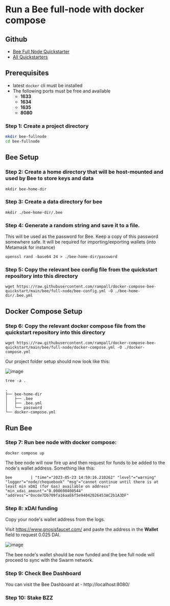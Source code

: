 # Run a Bee full-node with docker compose

## Github

- [Bee Full Node Quickstarter](https://github.com/rampall/docker-compose-bee-quickstart/tree/main/bee/full-node)
- [All Quickstarters](https://github.com/rampall/docker-compose-bee-quickstart)

## Prerequisites

- latest `docker` cli must be installed
- The following ports must be free and available
    - **1633**
    - **1634** 
    - **1635**
    - **8080**

### Step 1: Create a project directory

```bash
mkdir bee-fullnode
cd bee-fullnode
```

## Bee Setup 

### Step 2: Create a home directory that will be host-mounted and used by Bee to store keys and data

```shell
mkdir bee-home-dir
```

### Step 3: Create a data directory for bee
```shell
mkdir ./bee-home-dir/.bee
```

### Step 4: Generate a random string and save it to a file. 
This will be used as the password for Bee. 
Keep a copy of this password somewhere safe. It will be required for importing/exporting wallets (into Metamask for instance) 
```shell
openssl rand -base64 24 > ./bee-home-dir/password
```

### Step 5: Copy the relevant bee config file from the quickstart repository into this directory 
```shell
wget https://raw.githubusercontent.com/rampall/docker-compose-bee-quickstart/main/bee/full-node/bee-config.yml -O ./bee-home-dir/.bee.yml
```

## Docker Compose Setup

### Step 6: Copy the relevant docker compose file from the quickstart repository into this directory 
```shell
wget https://raw.githubusercontent.com/rampall/docker-compose-bee-quickstart/main/bee/full-node/docker-compose.yml -O ./docker-compose.yml
```

Our project folder setup should now look like this:

![image](https://github.com/rampall/docker-compose-bee-quickstart/assets/520570/8fcf825c-f4ff-4f34-aa75-ea26ca6d9df4)

```
tree -a .
```
```
.
├── bee-home-dir
│   ├── .bee
│   ├── .bee.yml
│   └── password
└── docker-compose.yml
```

## Run Bee 

### Step 7: Run bee node with docker compose:
```
docker compose up
```
The bee node will now fire up and then request for funds to be added to the node's wallet address. Something like this:
```
bee        | "time"="2023-05-23 14:59:16.210262" "level"="warning" "logger"="node/chequebook" "msg"="cannot continue until there is at least min xDAI (for Gas) available on address" "min_xdai_amount"="0.000698400544" "address"="0xcde7Db709fa16aaE6f5e94042026453AC2b1A3DF"
```

### Step 8: xDAI funding
Copy your node's wallet address from the logs.

Visit https://www.gnosisfaucet.com/ and paste the address in the **Wallet** field to request 0.025 DAI. 

![image](https://github.com/rampall/docker-compose-bee-quickstart/assets/520570/d3b2f19c-869d-400b-b300-fef2336a3d2b)

The bee node's wallet should be now funded and the bee full node will proceed to sync with the Swarm network.

### Step 9: Check Bee Dashboard
You can visit the Bee Dashboard at - http://localhost:8080/ 

### Step 10: Stake BZZ



